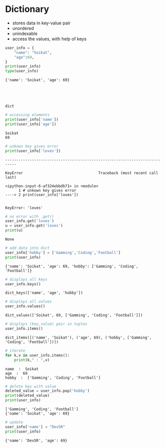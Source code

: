 # Dictionary

- stores data in key-value pair
- unordered 
- unindexable
- access the values, with help of keys



```python
user_info = {
    "name": "Soikat",
    "age":69,
}
print(user_info)
type(user_info)
```

    {'name': 'Soikat', 'age': 69}
    




    dict




```python
# accessing elements
print(user_info['name'])
print(user_info['age'])
```

    Soikat
    69
    


```python
# unkown key gives error
print(user_info['loves'])
```


    ---------------------------------------------------------------------------

    KeyError                                  Traceback (most recent call last)

    <ipython-input-6-af324ebbdb71> in <module>
          1 # unkown key gives error
    ----> 2 print(user_info['loves'])
    

    KeyError: 'loves'



```python
# no error with .get()
user_info.get('loves')
u = user_info.get('loves')
print(u)
```

    None
    


```python
# add data into dict
user_info['hobby'] = ['Gamming','Coding','Football']
print(user_info) 
```

    {'name': 'Soikat', 'age': 69, 'hobby': ['Gamming', 'Coding', 'Football']}
    


```python
# displays all keys
user_info.keys()
```




    dict_keys(['name', 'age', 'hobby'])




```python
# displays all values
user_info.values()
```




    dict_values(['Soikat', 69, ['Gamming', 'Coding', 'Football']])




```python
# displays (key,value) pair in tuples
user_info.items()
```




    dict_items([('name', 'Soikat'), ('age', 69), ('hobby', ['Gamming', 'Coding', 'Football'])])




```python
# iterate
for k,v in user_info.items():
    print(k," : ",v)
```

    name  :  Soikat
    age  :  69
    hobby  :  ['Gamming', 'Coding', 'Football']
    


```python
# delete key with value
deleted_value = user_info.pop('hobby')
print(deleted_value)
print(user_info)
```

    ['Gamming', 'Coding', 'Football']
    {'name': 'Soikat', 'age': 69}
    


```python
# update
user_info['name'] = "DevSR"
print(user_info)
```

    {'name': 'DevSR', 'age': 69}
    
